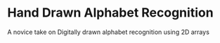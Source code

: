 # Hand Drawn Alphabet Recognition
 A novice take on Digitally drawn alphabet recognition using 2D arrays 
